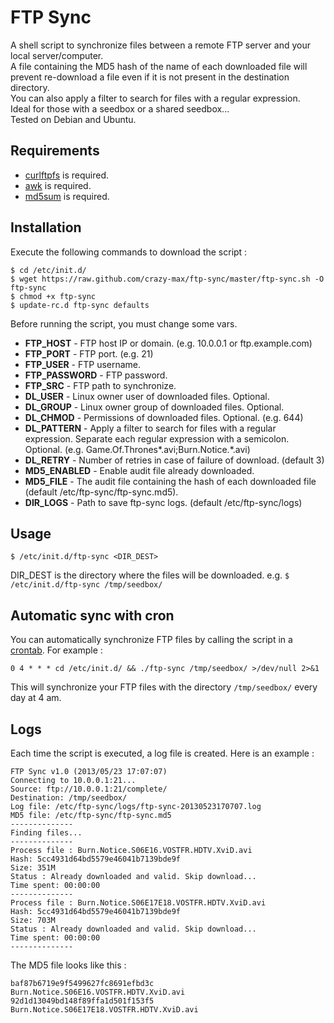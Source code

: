 FTP Sync
========

A shell script to synchronize files between a remote FTP server and your local server/computer.<br />
A file containing the MD5 hash of the name of each downloaded file will prevent re-download a file even if it is not present in the destination directory.<br />
You can also apply a filter to search for files with a regular expression.<br />
Ideal for those with a seedbox or a shared seedbox...<br />
Tested on Debian and Ubuntu.

Requirements
------------

* [curlftpfs](http://curlftpfs.sourceforge.net/) is required.
* [awk](http://en.wikipedia.org/wiki/Awk) is required.
* [md5sum](http://en.wikipedia.org/wiki/Md5sum) is required.

Installation
------------

Execute the following commands to download the script :
```console
$ cd /etc/init.d/
$ wget https://raw.github.com/crazy-max/ftp-sync/master/ftp-sync.sh -O ftp-sync
$ chmod +x ftp-sync
$ update-rc.d ftp-sync defaults
```

Before running the script, you must change some vars.

* **FTP_HOST** - FTP host IP or domain. (e.g. 10.0.0.1 or ftp.example.com)
* **FTP_PORT** - FTP port. (e.g. 21)
* **FTP_USER** - FTP username.
* **FTP_PASSWORD** - FTP password.
* **FTP_SRC** - FTP path to synchronize.
* **DL_USER** - Linux owner user of downloaded files. Optional.
* **DL_GROUP** - Linux owner group of downloaded files. Optional.
* **DL_CHMOD** - Permissions of downloaded files. Optional. (e.g. 644)
* **DL_PATTERN** - Apply a filter to search for files with a regular expression. Separate each regular expression with a semicolon. Optional. (e.g. Game.Of.Thrones*.avi;Burn.Notice.*.avi)
* **DL_RETRY** - Number of retries in case of failure of download. (default 3)
* **MD5_ENABLED** - Enable audit file already downloaded.
* **MD5_FILE** - The audit file containing the hash of each downloaded file (default /etc/ftp-sync/ftp-sync.md5).
* **DIR_LOGS** - Path to save ftp-sync logs. (default /etc/ftp-sync/logs)

Usage
-----

``$ /etc/init.d/ftp-sync <DIR_DEST>``

DIR_DEST is the directory where the files will be downloaded.
e.g. ``$ /etc/init.d/ftp-sync /tmp/seedbox/``

Automatic sync with cron
------------------------

You can automatically synchronize FTP files by calling the script in a [crontab](http://en.wikipedia.org/wiki/Crontab).
For example :

    0 4 * * * cd /etc/init.d/ && ./ftp-sync /tmp/seedbox/ >/dev/null 2>&1
	
This will synchronize your FTP files with the directory ``/tmp/seedbox/`` every day at 4 am.

Logs
----

Each time the script is executed, a log file is created.
Here is an example :

```console
FTP Sync v1.0 (2013/05/23 17:07:07)
Connecting to 10.0.0.1:21...
Source: ftp://10.0.0.1:21/complete/
Destination: /tmp/seedbox/
Log file: /etc/ftp-sync/logs/ftp-sync-20130523170707.log
MD5 file: /etc/ftp-sync/ftp-sync.md5
--------------
Finding files...
--------------
Process file : Burn.Notice.S06E16.VOSTFR.HDTV.XviD.avi
Hash: 5cc4931d64bd5579e46041b7139bde9f
Size: 351M
Status : Already downloaded and valid. Skip download...
Time spent: 00:00:00
--------------
Process file : Burn.Notice.S06E17E18.VOSTFR.HDTV.XviD.avi
Hash: 5cc4931d64bd5579e46041b7139bde9f
Size: 703M
Status : Already downloaded and valid. Skip download...
Time spent: 00:00:00
--------------
```

The MD5 file looks like this :

```console
baf87b6719e9f5499627fc8691efbd3c Burn.Notice.S06E16.VOSTFR.HDTV.XviD.avi
92d1d13049bd148f89ffa1d501f153f5 Burn.Notice.S06E17E18.VOSTFR.HDTV.XviD.avi
```

